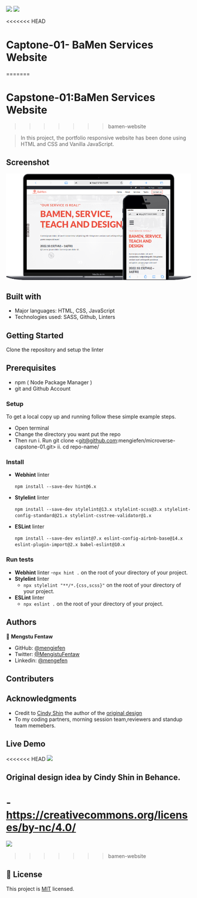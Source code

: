 
![](https://img.shields.io/badge/Microverse-blueviolet)   ![](https://img.shields.io/badge/MENGSTU-FENTAW-success)

<<<<<<< HEAD
# Captone-01- BaMen Services Website
=======
# Capstone-01:BaMen Services Website
>>>>>>> bamen-website

> In this project, the portfolio responsive website has been done using HTML and CSS and Vanilla JavaScript.

## Screenshot

![screenshot](assets/images/web-pic.png)


## Built with
- Major languages: HTML, CSS, JavaScript
- Technologies used: SASS, Github, Linters

## Getting Started
Clone the repository and setup the linter

## Prerequisites
- npm ( Node Package Manager )
- git and Github Account

### Setup
To get a local copy up and running follow these simple example steps.
  - Open terminal  
  - Change the directory you want put the repo
  - Then run
      i. Run git clone <git@github.com:mengiefen/microverse-capstone-01.git>
      ii. cd repo-name/
  
### Install
  - **Webhint** linter

      `npm install --save-dev hint@6.x`

  - **Stylelint** linter

     `npm install --save-dev stylelint@13.x stylelint-scss@3.x stylelint-config-standard@21.x stylelint-csstree-validator@1.x`

  - **ESLint** linter

      `npm install --save-dev eslint@7.x eslint-config-airbnb-base@14.x eslint-plugin-import@2.x babel-eslint@10.x`  

### Run tests

- **Webhint** linter
    -`npx hint .` on the root of your directory of your project.
- **Stylelint** linter
    - `npx stylelint "**/*.{css,scss}"` on the root of your directory of your project.
- **ESLint** linter
    - `npx eslint .` on the root of your directory of your project.

## Authors

👤 **Mengstu Fentaw**

- GitHub: [@mengiefen](https://github.com/mengiefen)
- Twitter: [@MengistuFentaw](https://twitter.com/MengistuFentaw)
- Linkedin: [@mengefen](https://www.linkedin.com/in/mengefen/)

## Contributers


## Acknowledgments
- Credit to  [Cindy Shin](https://www.behance.net/adagio07) the author of the [original design](https://www.behance.net/gallery/29845175/CC-Global-Summit-2015)
- To my coding partners, morning session team,reviewers and standup team memebers.

## Live Demo
<<<<<<< HEAD
 [![](https://img.shields.io/badge/Click-Here-blue)](www.google.com)
  
## Original design idea by Cindy Shin in Behance.
 -https://creativecommons.org/licenses/by-nc/4.0/
=======
 [![](https://img.shields.io/badge/Click-Here-blue)](https://mengiefen.github.io/microverse-capstone-01/)
>>>>>>> bamen-website

## 📝 License

This project is [MIT](./MIT.md) licensed.
